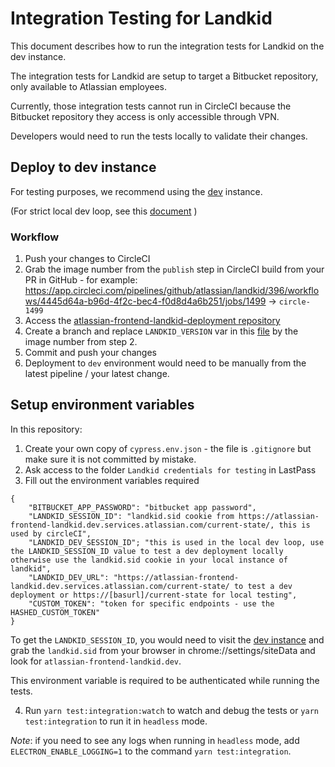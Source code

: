 # Integration Testing for Landkid

This document describes how to run the integration tests for Landkid on the dev instance.

The integration tests for Landkid are setup to target a Bitbucket repository, only available to Atlassian employees.

Currently, those integration tests cannot run in CircleCI because the Bitbucket repository they access is only accessible through VPN.

Developers would need to run the tests locally to validate their changes.

## Deploy to dev instance

For testing purposes, we recommend using the [dev](https://atlassian-frontend-landkid.dev.services.atlassian.com/current-state/) instance.

(For strict local dev loop, see this [document](https://bitbucket.org/atlassian/atlassian-frontend-landkid-deployment/src/master/development.md) )

### Workflow

1. Push your changes to CircleCI
2. Grab the image number from the `publish` step in CircleCI build from your PR in GitHub - for example: https://app.circleci.com/pipelines/github/atlassian/landkid/396/workflows/4445d64a-b96d-4f2c-bec4-f0d8d4a6b251/jobs/1499 -> `circle-1499`
3. Access the [atlassian-frontend-landkid-deployment repository](https://bitbucket.org/atlassian/atlassian-frontend-landkid-deployment/src/master/)
4. Create a branch and replace `LANDKID_VERSION` var in this [file](https://bitbucket.org/atlassian/atlassian-frontend-landkid-deployment/src/HEAD/build/vars.sh#lines-5) by the image number from step 2.
5. Commit and push your changes
6. Deployment to `dev` environment would need to be manually from the latest pipeline / your latest change.

## Setup environment variables

In this repository:

1. Create your own copy of `cypress.env.json` - the file is `.gitignore` but make sure it is not committed by mistake.
2. Ask access to the folder `Landkid credentials for testing` in LastPass
3. Fill out the environment variables required

```
{
    "BITBUCKET_APP_PASSWORD": "bitbucket app password",
    "LANDKID_SESSION_ID": "landkid.sid cookie from https://atlassian-frontend-landkid.dev.services.atlassian.com/current-state/, this is used by circleCI",
    "LANDKID_DEV_SESSION_ID"; "this is used in the local dev loop, use the LANDKID_SESSION_ID value to test a dev deployment locally otherwise use the landkid.sid cookie in your local instance of landkid",
    "LANDKID_DEV_URL": "https://atlassian-frontend-landkid.dev.services.atlassian.com/current-state/ to test a dev deployment or https://[basurl]/current-state for local testing",
    "CUSTOM_TOKEN": "token for specific endpoints - use the HASHED_CUSTOM_TOKEN"
}
```

To get the `LANDKID_SESSION_ID`, you would need to visit the [dev instance](https://atlassian-frontend-landkid.dev.services.atlassian.com/current-state/) and grab the `landkid.sid` from your browser in chrome://settings/siteData and look for `atlassian-frontend-landkid.dev`.

This environment variable is required to be authenticated while running the tests.

4. Run `yarn test:integration:watch` to watch and debug the tests or `yarn test:integration` to run it in `headless` mode.

_Note_: if you need to see any logs when running in `headless` mode, add `ELECTRON_ENABLE_LOGGING=1` to the command `yarn test:integration`.
